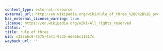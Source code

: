```yaml
---
content_type: external-resource
external_url: http://en.wikipedia.org/wiki/Rule_of_three_%28C%2B%2B_programming%29
has_external_license_warning: true
license: https://en.wikipedia.org/wiki/All_rights_reserved
status: ''
title: rule of three
uid: c327a6c9-7575-4a41-9335-ede6bc11817c
wayback_url: ''
---
```

